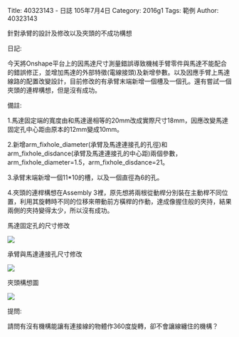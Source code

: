 Title: 40323143 -  日誌  105年7月4日
Category: 2016g1
Tags: 範例
Author: 40323143

針對承臂的設計及修改以及夾頭的不成功構想
<!-- PELICAN_END_SUMMARY -->

日記:

今天將Onshape平台上的因馬達尺寸測量錯誤導致機械手臂零件與馬達不能配合的錯誤修正，並增加馬達的外部特徵(電線接頭)及新增參數。以及因應手臂上馬達線路的配置改變設計，目前修改的有承臂末端新增一個槽及一個孔。還有嘗試一個夾頭的連桿構想，但是沒有成功。

備註:

1.馬達固定端的寬度由和馬達邊相等的20mm改成實際尺寸18mm，因應改變馬達固定孔中心距由原本的12mm變成10mm。

2.新增arm_fixhole_diameter(承臂及馬達連接孔的孔徑)和arm_fixhole_disdance(承臂及馬達連接孔的中心距)兩個參數，arm_fixhole_diameter=1.5，arm_fixhole_disdance=21。

3.承臂末端新增一個11*10的槽，以及一個直徑為6的孔。

4.夾頭的連桿構想在Assembly 3裡，原先想將兩根從動桿分別裝在主動桿不同位置，利用其旋轉時不同的位移來帶動前方橫桿的作動，達成像握住般的夾持，結果兩側的夾持變得太少，所以沒有成功。

馬達固定孔的尺寸修改

<img src="http://i.imgur.com/Lx2ImtA.png">

承臂與馬達連接孔尺寸修改

<img src="http://i.imgur.com/Z69YQxk.png">


夾頭構想圖

<img src="http://i.imgur.com/JdPYWaP.png">


提問:

請問有沒有機構能讓有連接線的物體作360度旋轉，卻不會讓線纏住的機構？  


